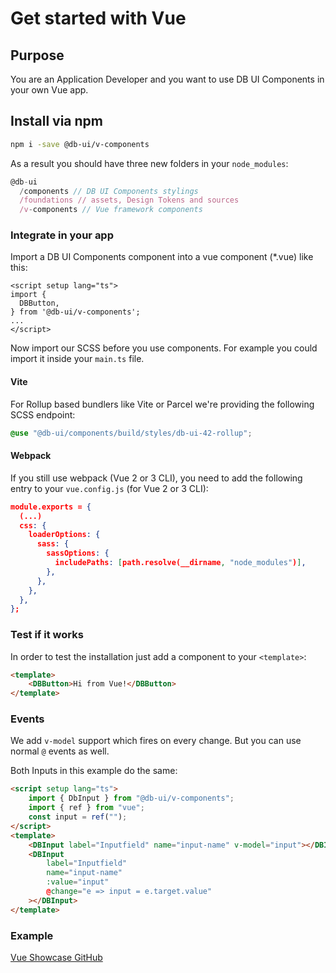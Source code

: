 # Get started with Vue

## Purpose

You are an Application Developer and you want to use DB UI Components in your own Vue app.

## Install via npm

```bash
npm i -save @db-ui/v-components
```

As a result you should have three new folders in your `node_modules`:

```javascript
@db-ui
  /components // DB UI Components stylings
  /foundations // assets, Design Tokens and sources
  /v-components // Vue framework components
```

### Integrate in your app

Import a DB UI Components component into a vue component (\*.vue) like this:

```vue
<script setup lang="ts">
import {
  DBButton,
} from '@db-ui/v-components';
...
</script>
```

Now import our SCSS before you use components. For example you could import it inside your `main.ts` file.

#### Vite

For Rollup based bundlers like Vite or Parcel we're providing the following SCSS endpoint:

```scss
@use "@db-ui/components/build/styles/db-ui-42-rollup";
```

#### Webpack

If you still use webpack (Vue 2 or 3 CLI), you need to add the following entry to your `vue.config.js` (for Vue 2 or 3 CLI):

```json
module.exports = {
  (...)
  css: {
    loaderOptions: {
      sass: {
        sassOptions: {
          includePaths: [path.resolve(__dirname, "node_modules")],
        },
      },
    },
  },
};
```

### Test if it works

In order to test the installation just add a component to your `<template>`:

```html
<template>
	<DBButton>Hi from Vue!</DBButton>
</template>
```

### Events

We add `v-model` support which fires on every change.
But you can use normal `@` events as well.

Both Inputs in this example do the same:

```html
<script setup lang="ts">
	import { DbInput } from "@db-ui/v-components";
	import { ref } from "vue";
	const input = ref("");
</script>
<template>
	<DBInput label="Inputfield" name="input-name" v-model="input"></DBInput>
	<DBInput
		label="Inputfield"
		name="input-name"
		:value="input"
		@change="e => input = e.target.value"
	></DBInput>
</template>
```

### Example

[Vue Showcase GitHub](https://github.com/db-ui/mono/tree/main/showcases/vue-showcase)

